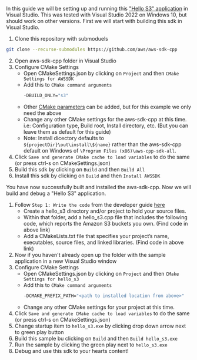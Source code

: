 In this guide we will be setting up and running this ["Hello S3" application](https://docs.aws.amazon.com/sdk-for-cpp/v1/developer-guide/build-cmake.html) in Visual Studio. This was tested with Visual Studio 2022 on Windows 10, but should work on other versions. First we will start with building this sdk in Visual Studio.

1. Clone this repository with submoduels
  ```sh
  git clone --recurse-submodules https://github.com/aws/aws-sdk-cpp
  ```
2. Open aws-sdk-cpp folder in Visual Studio
3. Configure CMake Settings
   - Open CMakeSettings.json by clicking on `Project` and then `CMake Settings for AWSSDK`
   - Add this to `CMake command arguments`
      ```sh
      -DBUILD_ONLY="s3"
      ```
   - Other [CMake parameters](https://github.com/aws/aws-sdk-cpp/blob/main/docs/CMake_Parameters.md) can be added, but for this example we only need the above
   - Change any other CMake settings for the aws-sdk-cpp at this time. i.e: Configuration type, Build root, Install directory, etc. (But you can leave them as default for this guide)
   - Note: Install dicectory defaults to `${projectDir}\out\install\${name}` rather than the aws-sdk-cpp default on Windows of `\Program Files (x86)\aws-cpp-sdk-all`.
4. Click `Save and generate CMake cache to load variables` to do the same (or press ctrl-s on CMakeSettings.json)
5. Build this sdk by clicking on `Build` and then `Build All`
6. Install this sdk by clicking on `Build` and then `Install AWSSDK`

You have now successfully built and installed the aws-sdk-cpp. Now we will build and debug a "Hello S3" application.

1. Follow `Step 1: Write the code` from the developer guide [here](https://docs.aws.amazon.com/sdk-for-cpp/v1/developer-guide/build-cmake.html)
   - Create a hello_s3 directory and/or project to hold your source files.
   - Within that folder, add a hello_s3.cpp file that includes the following code, which reports the Amazon S3 buckets you own. (Find code in above link)
   - Add a CMakeLists.txt file that specifies your project’s name, executables, source files, and linked libraries. (Find code in above link)
2. Now if you haven't already open up the folder with the sample application in a new Visual Studio window
3. Configure CMake Settings
    - Open CMakeSettings.json by clicking on `Project` and then `CMake Settings for hello_s3`
    - Add this to `CMake command arguments`
      ```sh
      -DCMAKE_PREFIX_PATH="<path to installed location from above>"
      ```
   - Change any other CMake settings for your project at this time.
4. Click `Save and generate CMake cache to load variables` to do the same (or press ctrl-s on CMakeSettings.json)
5. Change startup item to `hello_s3.exe` by clicking drop down arrow next to green play button
6. Build this sample bu clicking on `Build` and then `Build hello_s3.exe`
7. Run the sample by clicking the green play next to `hello_s3.exe`
8. Debug and use this sdk to your hearts content!

